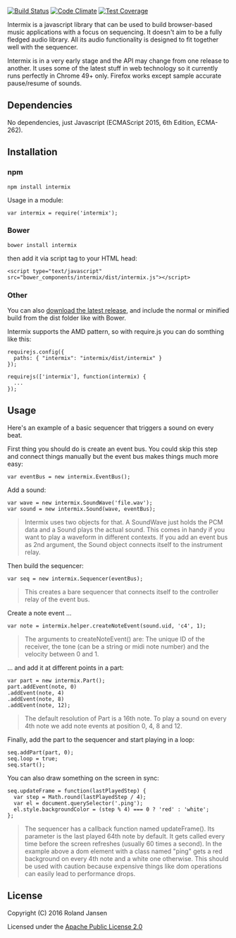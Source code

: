 [![Build Status](https://travis-ci.org/RolandJansen/intermix.js.svg?branch=master)](https://travis-ci.org/RolandJansen/intermix.js)
[![Code Climate](https://codeclimate.com/github/RolandJansen/intermix.js/badges/gpa.svg)](https://codeclimate.com/github/RolandJansen/intermix.js)
[![Test Coverage](https://codeclimate.com/github/RolandJansen/intermix.js/badges/coverage.svg)](https://codeclimate.com/github/RolandJansen/intermix.js/coverage)

Intermix is a javascript library that can be used to build browser-based music applications with a focus on sequencing. It doesn't aim to be a fully fledged audio library. All its audio functionality is designed to fit together well with the sequencer.

Intermix is in a very early stage and the API may change from one release to another. It uses some of the latest stuff in web technology so it currently runs perfectly in Chrome 49+ only. Firefox works except sample accurate pause/resume of sounds.

## Dependencies
No dependencies, just Javascript (ECMAScript 2015, 6th Edition, ECMA-262).

## Installation
### npm

    npm install intermix

Usage in a module:

    var intermix = require('intermix');

### Bower

    bower install intermix

then add it via script tag to your HTML head:

    <script type="text/javascript" src="bower_components/intermix/dist/intermix.js"></script>

### Other
You can also [download the latest release](https://github.com/RolandJansen/intermix.js/releases), and include the normal
 or minified build from the dist folder like with Bower.

Intermix supports the AMD pattern, so with require.js you can do somthing like this:

    requirejs.config({
      paths: { "intermix": "intermix/dist/intermix" }
    });

    requirejs(['intermix'], function(intermix) {
      ...
    });

## Usage

Here's an example of a basic sequencer that triggers a sound on every beat.

First thing you should do is create an event bus. You could skip this step and
connect things manually but the event bus makes things much more easy:

    var eventBus = new intermix.EventBus();

Add a sound:

    var wave = new intermix.SoundWave('file.wav');
    var sound = new intermix.Sound(wave, eventBus);

> Intermix uses two objects for that. A SoundWave just holds the PCM data and a Sound plays the actual sound. This comes in handy if you want to play a waveform in different contexts.
If you add an event bus as 2nd argument, the Sound object connects itself to the
instrument relay.

Then build the sequencer:

    var seq = new intermix.Sequencer(eventBus);

>This creates a bare sequencer that connects itself to the controller relay of
the event bus.

Create a note event ...

    var note = intermix.helper.createNoteEvent(sound.uid, 'c4', 1);

> The arguments to createNoteEvent() are: The unique ID of the receiver,
the tone (can be a string or midi note number) and the velocity between 0 and 1.

... and add it at different points in a part:

    var part = new intermix.Part();
    part.addEvent(note, 0)
    .addEvent(note, 4)
    .addEvent(note, 8)
    .addEvent(note, 12);

> The default resolution of Part is a 16th note. To play a sound on every 4th note we add note events at position 0, 4, 8 and 12.

Finally, add the part to the sequencer and start playing in a loop:

    seq.addPart(part, 0);
    seq.loop = true;
    seq.start();


You can also draw something on the screen in sync:

    seq.updateFrame = function(lastPlayedStep) {
      var step = Math.round(lastPlayedStep / 4);
      var el = document.querySelector('.ping');
      el.style.backgroundColor = (step % 4) === 0 ? 'red' : 'white';
    };

> The sequencer has a callback function named updateFrame(). Its parameter is the last played 64th note by default. It gets called every time before the screen refreshes (usually 60 times a second). In the example above a dom element with a class named "ping" gets a red background on every 4th note and a white one otherwise. This should be used with caution because expensive things like dom operations can easily lead to performance drops.

## License
Copyright (C) 2016 Roland Jansen

Licensed under the [Apache Public License 2.0](http://www.apache.org/licenses/LICENSE-2.0)
